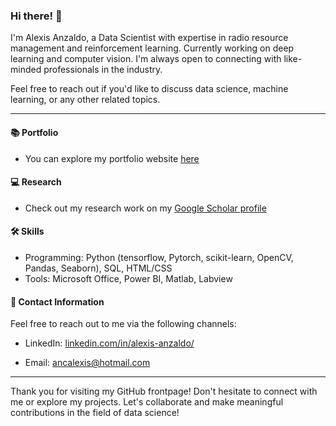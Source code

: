 ### Hi there! 👋 

I'm Alexis Anzaldo, a Data Scientist with expertise in radio resource management and reinforcement learning. Currently working on deep learning and computer vision. I'm always open to connecting with like-minded professionals in the industry. 

Feel free to reach out if you'd like to discuss data science, machine learning, or any other related topics. 

---

#### 📚 Portfolio

* You can explore my portfolio website <a href="https://alexis-anzaldo.github.io/" target="_blank">here</a>

#### 💻 Research

* Check out my research work on my <a href="https://scholar.google.com/citations?user=A6LpV7cAAAAJ&hl=en&oi=ao" target="_blank">Google Scholar profile</a>


#### 🛠️ Skills

- Programming: Python (tensorflow, Pytorch, scikit-learn, OpenCV, Pandas, Seaborn), SQL, HTML/CSS
- Tools: Microsoft Office, Power BI, Matlab, Labview


#### 📧 Contact Information

Feel free to reach out to me via the following channels:

- LinkedIn: <a href="https://www.linkedin.com/in/alexis-anzaldo/" target="_blank">linkedin.com/in/alexis-anzaldo/</a>

- Email: ancalexis@hotmail.com

---

Thank you for visiting my GitHub frontpage! Don't hesitate to connect with me or explore my projects. Let's collaborate and make meaningful contributions in the field of data science!

